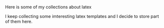 Here is some of my collections about latex

I keep collecting some imteresting latex templates and I decide to store part of them here.
